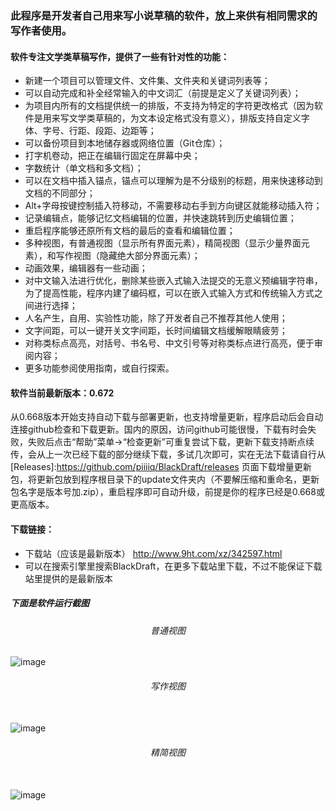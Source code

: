 ### 此程序是开发者自己用来写小说草稿的软件，放上来供有相同需求的写作者使用。
#### 软件专注文学类草稿写作，提供了一些有针对性的功能：<br>
* 新建一个项目可以管理文件、文件集、文件夹和关键词列表等；
* 可以自动完成和补全经常输入的中文词汇（前提是定义了关键词列表）；
* 为项目内所有的文档提供统一的排版，不支持为特定的字符更改格式（因为软件是用来写文学类草稿的，为文本设定格式没有意义），排版支持自定义字体、字号、行距、段距、边距等；
* 可以备份项目到本地储存器或网络位置（Git仓库）；
* 打字机卷动，把正在编辑行固定在屏幕中央；
* 字数统计（单文档和多文档）；
* 可以在文档中插入锚点，锚点可以理解为是不分级别的标题，用来快速移动到文档的不同部分；
* Alt+字母按键控制插入符移动，不需要移动右手到方向键区就能移动插入符；
* 记录编辑点，能够记忆文档编辑的位置，并快速跳转到历史编辑位置；
* 重启程序能够还原所有文档的最后的查看和编辑位置；
* 多种视图，有普通视图（显示所有界面元素），精简视图（显示少量界面元素），和写作视图（隐藏绝大部分界面元素）；
* 动画效果，编辑器有一些动画；
* 对中文输入法进行优化，删除某些嵌入式输入法提交的无意义预编辑字符串，为了提高性能，程序内建了编码框，可以在嵌入式输入方式和传统输入方式之间进行选择；
* 人名产生，自用、实验性功能，除了开发者自己不推荐其他人使用；
* 文字间距，可以一键开关文字间距，长时间编辑文档缓解眼睛疲劳；
* 对称类标点高亮，对括号、书名号、中文引号等对称类标点进行高亮，便于审阅内容；
*	更多功能参阅使用指南，或自行探索。
#### 软件当前最新版本：0.672
从0.668版本开始支持自动下载与部署更新，也支持增量更新，程序启动后会自动连接github检查和下载更新。国内的原因，访问github可能很慢，下载有时会失败，失败后点击“帮助”菜单->“检查更新”可重复尝试下载，更新下载支持断点续传，会从上一次已经下载的部分继续下载，多试几次即可，实在无法下载请自行从[Releases]:https://github.com/piiiiq/BlackDraft/releases 页面下载增量更新包，将更新包放到程序根目录下的update文件夹内（不要解压缩和重命名，更新包名字是版本号加.zip），重启程序即可自动升级，前提是你的程序已经是0.668或更高版本。
#### 下载链接：
* 下载站（应该是最新版本） http://www.9ht.com/xz/342597.html
* 可以在搜索引擎里搜索BlackDraft，在更多下载站里下载，不过不能保证下载站里提供的是最新版本
##### 下面是软件运行截图
###### <center>普通视图</center>
![image](https://s2.ax1x.com/2020/02/15/1z6l6A.md.png)<br>
###### <center>写作视图</center><br>
![image](https://s2.ax1x.com/2020/02/15/1z68mt.md.png)<br>
###### <center>精简视图</center><br>
![image](https://s2.ax1x.com/2020/02/15/1z6mFO.md.png)<br>
